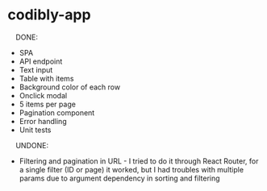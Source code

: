 # codibly-app

<img src="https://upload.wikimedia.org/wikipedia/commons/thumb/3/3b/Eo_circle_green_checkmark.svg/2048px-Eo_circle_green_checkmark.svg.png" width="12px" /> DONE:
<ul>
<li>SPA</li>
<li>API endpoint</li>
<li>Text input</li>
<li>Table with items</li>
<li>Background color of each row</li>
<li>Onclick modal</li>
<li>5 items per page</li>
<li>Pagination component</li>
<li>Error handling</li>
<li>Unit tests</li>
</ul>

<img src="https://uxwing.com/wp-content/themes/uxwing/download/checkmark-cross/red-x-icon.png" width="12px" /> UNDONE:
<ul>
<li>Filtering and pagination in URL - I tried to do it through React Router, for a single filter (ID or page) it worked, but I had troubles with multiple params due to argument dependency in sorting and filtering</li>
</ul>
